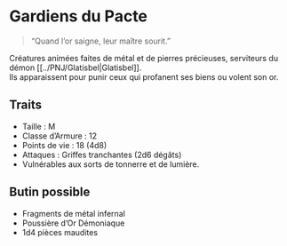 # Gardiens du Pacte

> “Quand l’or saigne, leur maître sourit.”

Créatures animées faites de métal et de pierres précieuses, serviteurs du démon [[../PNJ/Glatisbel|Glatisbel]].  
Ils apparaissent pour punir ceux qui profanent ses biens ou volent son or.

## Traits
- Taille : M  
- Classe d’Armure : 12  
- Points de vie : 18 (4d8)  
- Attaques : Griffes tranchantes (2d6 dégâts)  
- Vulnérables aux sorts de tonnerre et de lumière.

## Butin possible
- Fragments de métal infernal  
- Poussière d’Or Démoniaque  
- 1d4 pièces maudites
